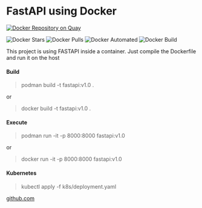 # FastAPI using Docker

[![Docker Repository on Quay](https://quay.io/repository/laurobmb/python_fastapi/status "Docker Repository on Quay")](https://quay.io/repository/laurobmb/python_fastapi)

![Docker Stars](https://img.shields.io/docker/stars/laurobmb/fastapi.svg)
![Docker Pulls](https://img.shields.io/docker/pulls/laurobmb/fastapi.svg)
![Docker Automated](https://img.shields.io/docker/automated/laurobmb/fastapi.svg)
![Docker Build](https://img.shields.io/docker/build/laurobmb/fastapi.svg)

This project is using FASTAPI inside a container. Just compile the Dockerfile and run it on the host

#### Build

> podman build -t fastapi:v1.0 .

or 

> docker build -t fastapi:v1.0 .

#### Execute

> podman run -it -p 8000:8000 fastapi:v1.0

or

> docker run -it -p 8000:8000 fastapi:v1.0

#### Kubernetes

> kubectl apply -f k8s/deployment.yaml

[github.com](https://github.com/laurobmb)